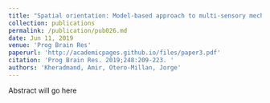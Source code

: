 ```yaml
---
title: "Spatial orientation: Model-based approach to multi-sensory mechanisms."
collection: publications
permalink: /publication/pub026.md
date: Jun 11, 2019
venue: 'Prog Brain Res'
paperurl: 'http://academicpages.github.io/files/paper3.pdf'
citation: 'Prog Brain Res. 2019;248:209-223. '
authors: 'Kheradmand, Amir, Otero-Millan, Jorge'
---
```

Abstract will go here

